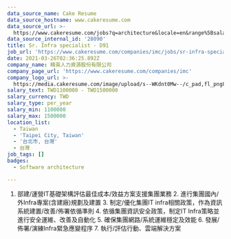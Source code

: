 ```yaml
---
data_source_name: Cake Resume
data_source_hostname: www.cakeresume.com
data_source_url: >-
  https://www.cakeresume.com/jobs?q=architecture&locale=en&range%5Bsalary_range%5D%5Bmin%5D=1000000&page=4
data_source_internal_id: '28090'
title: Sr. Infra specialist - D91
job_url: 'https://www.cakeresume.com/companies/imc/jobs/sr-infra-specialist-d91'
date: 2021-03-26T02:36:25.892Z
company_name: 精英人力資源股份有限公司
company_page_url: 'https://www.cakeresume.com/companies/imc'
company_logo_url: >-
  https://media.cakeresume.com/image/upload/s--WKdnt0Mw--/c_pad,fl_png8,h_200,w_200/v1599125889/c2omgfmccqfi6x1mau38.png
salary_text: TWD1100000 - TWD1500000
salary_currency: TWD
salary_type: per_year
salary_min: 1100000
salary_max: 1500000
location_list:
  - Taiwan
  - 'Taipei City, Taiwan'
  - '台北市, 台灣'
  - 台灣
job_tags: []
badges:
  - Software architecture

---
```


1. 部建/運營IT基礎架構評估最佳成本/效益方案支援集團業務 2. 進行集團國內/外Infra專案(含建廠)規劃及建置 3. 制定/優化集團IT infra相關政策，作為資訊系統建置/改善/佈署依循準則 4. 依循集團資訊安全政策，制定IT Infra策略並進行安全運維、改善及自動化 5. 確保集團網路/系統運維穩定及效能 6. 發展/佈署/演練Infra緊急應變程序 7. 執行/評估行動、雲端解決方案
